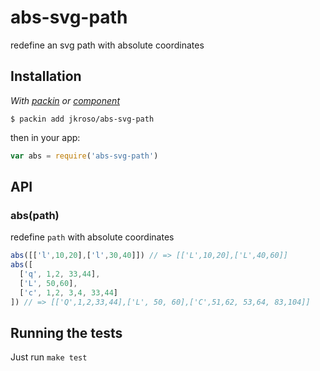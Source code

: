 
# abs-svg-path

  redefine an svg path with absolute coordinates

## Installation

_With [packin](//github.com/jkroso/packin) or [component](//github.com/component/component)_

    $ packin add jkroso/abs-svg-path

then in your app:

```js
var abs = require('abs-svg-path')
```

## API

### abs(path)

  redefine `path` with absolute coordinates

```js
abs([['l',10,20],['l',30,40]]) // => [['L',10,20],['L',40,60]]
abs([
  ['q', 1,2, 33,44],
  ['L', 50,60],
  ['c', 1,2, 3,4, 33,44]
]) // => [['Q',1,2,33,44],['L', 50, 60],['C',51,62, 53,64, 83,104]]
```

## Running the tests

Just run `make test`
